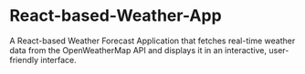 # React-based-Weather-App
A React-based Weather Forecast Application that fetches real-time weather data from the OpenWeatherMap API and displays it in an interactive, user-friendly interface. 
